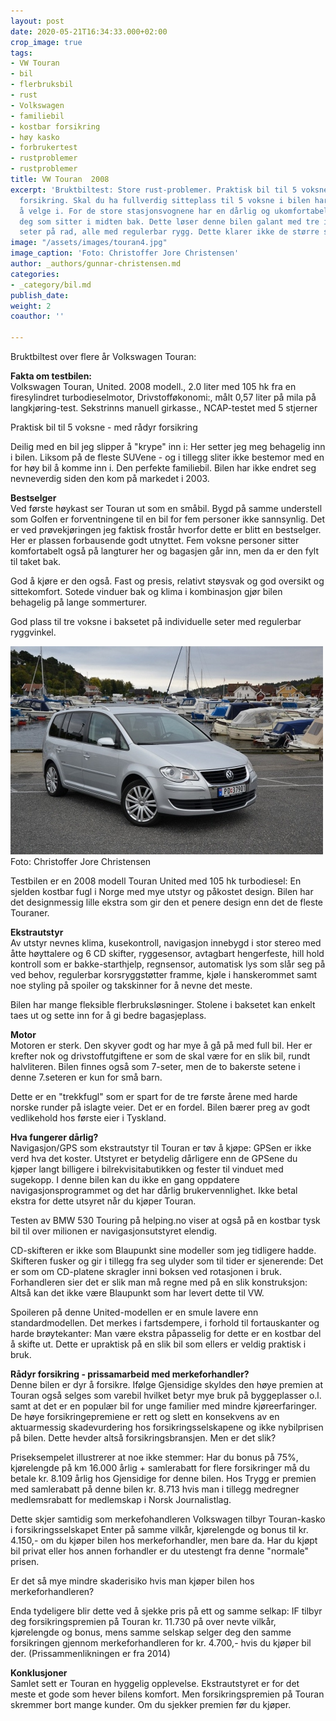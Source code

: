 ```yaml
---
layout: post
date: 2020-05-21T16:34:33.000+02:00
crop_image: true
tags:
- VW Touran
- bil
- flerbruksbil
- rust
- Volkswagen
- familiebil
- kostbar forsikring
- høy kasko
- forbrukertest
- rustproblemer
- rustproblemer
title: VW Touran  2008
excerpt: 'Bruktbiltest: Store rust-problemer. Praktisk bil til 5 voksne - med rådyr
  forsikring. Skal du ha fullverdig sitteplass til 5 voksne i bilen har du ikke mye
  å velge i. For de store stasjonsvognene har en dårlig og ukomfortabel løsning for
  deg som sitter i midten bak. Dette løser denne bilen galant med tre individuelle
  seter på rad, alle med regulerbar rygg. Dette klarer ikke de større stasjonsvognene.'
image: "/assets/images/touran4.jpg"
image_caption: 'Foto: Christoffer Jore Christensen'
author: _authors/gunnar-christensen.md
categories:
- _category/bil.md
publish_date: 
weight: 2
coauthor: ''

---
```

Bruktbiltest over flere år Volkswagen Touran:

**Fakta om testbilen:**  
Volkswagen Touran, United. 2008 modell., 2.0 liter med 105 hk fra en firesylindret turbodieselmotor, Drivstofføkonomi:, målt 0,57 liter på mila på langkjøring-test. Sekstrinns manuell girkasse., NCAP-testet med 5 stjerner

Praktisk bil til 5 voksne - med rådyr forsikring

Deilig med en bil jeg slipper å "krype" inn i: Her setter jeg meg behagelig inn i bilen. Liksom på de fleste SUVene - og i tillegg sliter ikke bestemor med en for høy bil å komme inn i. Den perfekte familiebil. Bilen har ikke endret seg nevneverdig siden den kom på markedet i 2003.

**Bestselger**  
Ved første høykast ser Touran ut som en småbil. Bygd på samme understell som Golfen er forventningene til en bil for fem personer ikke sannsynlig. Det er ved prøvekjøringen jeg faktisk frostår hvorfor dette er blitt en bestselger. Her er plassen forbausende godt utnyttet. Fem voksne personer sitter komfortabelt også på langturer her og bagasjen går inn, men da er den fylt til taket bak.

God å kjøre er den også. Fast og presis, relativt støysvak og god oversikt og sittekomfort. Sotede vinduer bak og klima i kombinasjon gjør bilen behagelig på lange sommerturer.

God plass til tre voksne i baksetet på individuelle seter med regulerbar ryggvinkel.

![](/assets/images/touran13.jpg)  
Foto: Christoffer Jore Christensen

Testbilen er en 2008 modell Touran United med 105 hk turbodiesel: En sjelden kostbar fugl i Norge med mye utstyr og påkostet design. Bilen har det designmessig lille ekstra som gir den et penere design enn det de fleste Touraner.

**Ekstrautstyr**  
Av utstyr nevnes klima, kusekontroll, navigasjon innebygd i stor stereo med åtte høyttalere og 6 CD skifter, ryggesensor, avtagbart hengerfeste, hill hold kontroll som er bakke-starthjelp, regnsensor, automatisk lys som slår seg på ved behov, regulerbar korsryggstøtter framme, kjøle i hanskerommet samt noe styling på spoiler og takskinner for å nevne det meste.

Bilen har mange fleksible flerbruksløsninger. Stolene i baksetet kan enkelt taes ut og sette inn for å gi bedre bagasjeplass.

**Motor**  
Motoren er sterk. Den skyver godt og har mye å gå på med full bil. Her er krefter nok og drivstoffutgiftene er som de skal være for en slik bil, rundt halvliteren. Bilen finnes også som 7-seter, men de to bakerste setene i denne 7.seteren er kun for små barn.

Dette er en "trekkfugl" som er spart for de tre første årene med harde norske runder på islagte veier. Det er en fordel. Bilen bærer preg av godt vedlikehold hos første eier i Tyskland.

**Hva fungerer dårlig?**  
Navigasjon/GPS som ekstrautstyr til Touran er tøv å kjøpe: GPSen er ikke verd hva det koster. Utstyret er betydelig dårligere enn de GPSene du kjøper langt billigere i bilrekvisitabutikken og fester til vinduet med sugekopp. I denne bilen kan du ikke en gang oppdatere navigasjonsprogrammet og det har dårlig brukervennlighet. Ikke betal ekstra for dette utsyret når du kjøper Touran.

Testen av BMW 530 Touring på helping.no viser at også på en kostbar tysk bil til over milionen er navigasjonsutstyret elendig.

CD-skifteren er ikke som Blaupunkt sine modeller som jeg tidligere hadde. Skifteren fusker og gir i tillegg fra seg ulyder som til tider er sjenerende: Det er som om CD-platene skragler inni boksen ved rotasjonen i bruk. Forhandleren sier det er slik man må regne med på en slik konstruksjon: Altså kan det ikke være Blaupunkt som har levert dette til VW.

Spoileren på denne United-modellen er en smule lavere enn standardmodellen. Det merkes i fartsdempere, i forhold til fortauskanter og harde brøytekanter: Man være ekstra påpasselig for dette er en kostbar del å skifte ut. Dette er upraktisk på en slik bil som ellers er veldig praktisk i bruk.

**Rådyr forsikring - prissamarbeid med merkeforhandler?**  
Denne bilen er dyr å forsikre. Ifølge Gjensidige skyldes den høye premien at Touran også selges som varebil hvilket betyr mye bruk på byggeplasser o.l. samt at det er en populær bil for unge familier med mindre kjøreerfaringer. De høye forsikringepremiene er rett og slett en konsekvens av en aktuarmessig skadevurdering hos forsikringsselskapene og ikke nybilprisen på bilen. Dette hevder altså forsikringsbransjen. Men er det slik?

Priseksempelet illustrerer at noe ikke stemmer: Har du bonus på 75%, kjørelengde på km 16.000 årlig + samlerabatt for flere forsikringer må du betale kr. 8.109 årlig hos Gjensidige for denne bilen. Hos Trygg er premien med samlerabatt på denne bilen kr. 8.713 hvis man i tillegg medregner medlemsrabatt for medlemskap i Norsk Journalistlag.

Dette skjer samtidig som merkefohandleren Volkswagen tilbyr Touran-kasko i forsikringsselskapet Enter på samme vilkår, kjørelengde og bonus til kr. 4.150,- om du kjøper bilen hos merkeforhandler, men bare da. Har du kjøpt bil privat eller hos annen forhandler er du utestengt fra denne "normale" prisen.

Er det så mye mindre skaderisiko hvis man kjøper bilen hos merkeforhandleren?

Enda tydeligere blir dette ved å sjekke pris på ett og samme selkap: IF tilbyr deg forsikringspremien på Touran kr. 11.730 på over nevte vilkår, kjørelengde og bonus, mens samme selskap selger deg den samme forsikringen gjennom merkeforhandleren for kr. 4.700,- hvis du kjøper bil der. (Prissammenlikningen er fra 2014)

**Konklusjoner**  
Samlet sett er Touran en hyggelig opplevelse. Ekstrautstyret er for det meste et gode som hever bilens komfort. Men forsikringspremien på Touran skremmer bort mange kunder. Om du sjekker premien før du kjøper.